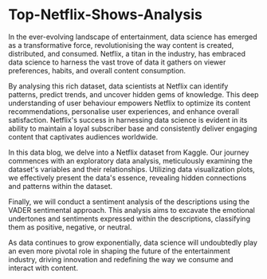 # Top-Netflix-Shows-Analysis

In the ever-evolving landscape of entertainment, data science has emerged as a transformative force, revolutionising the way content is created, distributed, and consumed. Netflix, a titan in the industry, has embraced data science to harness the vast trove of data it gathers on viewer preferences, habits, and overall content consumption.

By analysing this rich dataset, data scientists at Netflix can identify patterns, predict trends, and uncover hidden gems of knowledge. This deep understanding of user behaviour empowers Netflix to optimize its content recommendations, personalise user experiences, and enhance overall satisfaction. Netflix's success in harnessing data science is evident in its ability to maintain a loyal subscriber base and consistently deliver engaging content that captivates audiences worldwide.

In this data blog, we delve into a Netflix dataset from Kaggle. Our journey commences with an exploratory data analysis, meticulously examining the dataset's variables and their relationships. Utilizing data visualization plots, we effectively present the data's essence, revealing hidden connections and patterns within the dataset.

Finally, we will conduct a sentiment analysis of the descriptions using the VADER sentimental approach. This analysis aims to excavate the emotional undertones and sentiments expressed within the descriptions, classifying them as positive, negative, or neutral.

As data continues to grow exponentially, data science will undoubtedly play an even more pivotal role in shaping the future of the entertainment industry, driving innovation and redefining the way we consume and interact with content.

